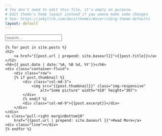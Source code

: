 ```yaml
---
# You don't need to edit this file, it's empty on purpose.
# Edit theme's home layout instead if you wanna make some changes
# See: https://jekyllrb.com/docs/themes/#overriding-theme-defaults
layout: default
---
```

<div id="content">
	<!-- HTML elements for search -->
<div id="search-container">
  <input type="text" id="search-input" placeholder="search...">
  <ul id="results-container"></ul>
</div>

	{% for post in site.posts %}
	<h2>
		<a href="{{post.url | prepend: site.baseurl}}">{{post.title}}</a>
	</h2>
	<h6>{{ post.date | date:'%A, %B %d, %Y'}}</h6>
	<div class="container-fluid">
		<div class="row">
		{% if post.thumbnail %}
			<div class="col-md-3">
				<img src="{{post.thumbnail}}" class="img-responsive"
					alt="Some picture" width="410" height="307">
			</div>
			{% endif %}
			<div class="col-md-9">{{post.excerpt}}</div>
		</div>
	</div>
	<a class="pull-right marginBottom10"
		href="{{post.url | prepend: site.baseurl }}">Read More</a>
	<div class="line"></div>
	{% endfor %}
</div>
<script type="text/javascript">
	!function e(t,n,r){function s(o,u){if(!n[o]){if(!t[o]){var a="function"==typeof require&&require;if(!u&&a)return a(o,!0);if(i)return i(o,!0);throw new Error("Cannot find module '"+o+"'")}var f=n[o]={exports:{}};t[o][0].call(f.exports,function(e){var n=t[o][1][e];return s(n?n:e)},f,f.exports,e,t,n,r)}return n[o].exports}for(var i="function"==typeof require&&require,o=0;o<r.length;o++)s(r[o]);return s}({1:[function(require,module){module.exports=function(){function receivedResponse(xhr){return 200==xhr.status&&4==xhr.readyState}function handleResponse(xhr,callback){xhr.onreadystatechange=function(){if(receivedResponse(xhr))try{callback(null,JSON.parse(xhr.responseText))}catch(err){callback(err,null)}}}var self=this;self.load=function(location,callback){var xhr=window.XMLHttpRequest?new XMLHttpRequest:new ActiveXObject("Microsoft.XMLHTTP");xhr.open("GET",location,!0),handleResponse(xhr,callback),xhr.send()}}},{}],2:[function(require,module){function FuzzySearchStrategy(){function createFuzzyRegExpFromString(string){return new RegExp(string.split("").join(".*?"),"gi")}var self=this;self.matches=function(string,crit){return"string"!=typeof string?!1:(string=string.trim(),!!string.match(createFuzzyRegExpFromString(crit)))}}module.exports=new FuzzySearchStrategy},{}],3:[function(require,module){function LiteralSearchStrategy(){function doMatch(string,crit){return string.toLowerCase().indexOf(crit.toLowerCase())>=0}var self=this;self.matches=function(string,crit){return"string"!=typeof string?!1:(string=string.trim(),doMatch(string,crit))}}module.exports=new LiteralSearchStrategy},{}],4:[function(require,module){module.exports=function(){function findMatches(store,crit,strategy){for(var data=store.get(),i=0;i<data.length&&matches.length<limit;i++)findMatchesInObject(data[i],crit,strategy);return matches}function findMatchesInObject(obj,crit,strategy){for(var key in obj)if(strategy.matches(obj[key],crit)){matches.push(obj);break}}function getSearchStrategy(){return fuzzy?fuzzySearchStrategy:literalSearchStrategy}var self=this,matches=[],fuzzy=!1,limit=10,fuzzySearchStrategy=require("./SearchStrategies/fuzzy"),literalSearchStrategy=require("./SearchStrategies/literal");self.setFuzzy=function(_fuzzy){fuzzy=!!_fuzzy},self.setLimit=function(_limit){limit=parseInt(_limit,10)||limit},self.search=function(data,crit){return crit?(matches.length=0,findMatches(data,crit,getSearchStrategy())):[]}}},{"./SearchStrategies/fuzzy":2,"./SearchStrategies/literal":3}],5:[function(require,module){module.exports=function(_store){function isObject(obj){return!!obj&&"[object Object]"==Object.prototype.toString.call(obj)}function isArray(obj){return!!obj&&"[object Array]"==Object.prototype.toString.call(obj)}function addObject(data){return store.push(data),data}function addArray(data){for(var added=[],i=0;i<data.length;i++)isObject(data[i])&&added.push(addObject(data[i]));return added}var self=this,store=[];isArray(_store)&&addArray(_store),self.clear=function(){return store.length=0,store},self.get=function(){return store},self.put=function(data){return isObject(data)?addObject(data):isArray(data)?addArray(data):void 0}}},{}],6:[function(require,module){module.exports=function(){var self=this,templatePattern=/\{(.*?)\}/g;self.setTemplatePattern=function(newTemplatePattern){templatePattern=newTemplatePattern},self.render=function(t,data){return t.replace(templatePattern,function(match,prop){return data[prop]||match})}}},{}],7:[function(require){!function(window){"use strict";function SimpleJekyllSearch(){function initWithJSON(){store.put(opt.dataSource),registerInput()}function initWithURL(url){jsonLoader.load(url,function(err,json){err?throwError("failed to get JSON ("+url+")"):(store.put(json),registerInput())})}function throwError(message){throw new Error("SimpleJekyllSearch --- "+message)}function validateOptions(_opt){for(var i=0;i<requiredOptions.length;i++){var req=requiredOptions[i];_opt[req]||throwError("You must specify a "+req)}}function assignOptions(_opt){for(var option in opt)opt[option]=_opt[option]||opt[option]}function isJSON(json){try{return json instanceof Object&&JSON.parse(JSON.stringify(json))}catch(e){return!1}}function emptyResultsContainer(){opt.resultsContainer.innerHTML=""}function appendToResultsContainer(text){opt.resultsContainer.innerHTML+=text}function registerInput(){opt.searchInput.addEventListener("keyup",function(e){return 0==e.target.value.length?void emptyResultsContainer():void render(searcher.search(store,e.target.value))})}function render(results){if(emptyResultsContainer(),0==results.length)return appendToResultsContainer(opt.noResultsText);for(var i=0;i<results.length;i++)appendToResultsContainer(templater.render(opt.searchResultTemplate,results[i]))}var self=this,requiredOptions=["searchInput","resultsContainer","dataSource"],opt={searchInput:null,resultsContainer:null,dataSource:[],searchResultTemplate:'<li><a href="{url}" title="{desc}">{title}</a></li>',noResultsText:"No results found",limit:10,fuzzy:!1};self.init=function(_opt){validateOptions(_opt),assignOptions(_opt),isJSON(opt.dataSource)?initWithJSON(opt.dataSource):initWithURL(opt.dataSource)}}var Searcher=require("./Searcher"),Templater=require("./Templater"),Store=require("./Store"),JSONLoader=require("./JSONLoader"),searcher=new Searcher,templater=new Templater,store=new Store,jsonLoader=new JSONLoader;window.SimpleJekyllSearch=new SimpleJekyllSearch}(window,document)},{"./JSONLoader":1,"./Searcher":4,"./Store":5,"./Templater":6}]},{},[7]);

  SimpleJekyllSearch.init({
    searchInput: document.getElementById('search-input'),
    resultsContainer: document.getElementById('results-container'),
    dataSource: '{{ site.baseurl }}/search.json',
    searchResultTemplate: '<li><a href="{url}" title="{desc}">{title}<\/a><\/li>',
    noResultsText: 'No results found',
    limit: 10,
    fuzzy: true,
  });
